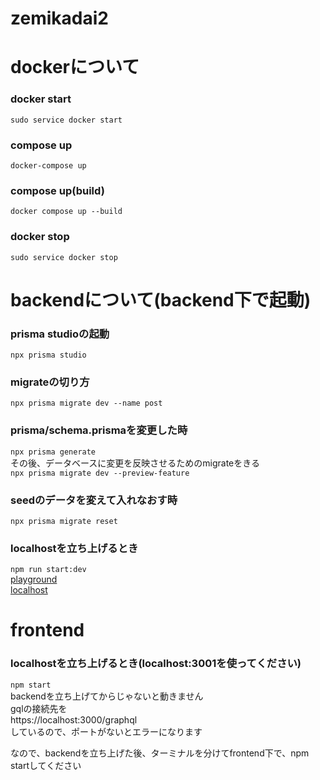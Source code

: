 # zemikadai2  

# dockerについて  

### docker start
```sudo service docker start```

### compose up
```docker-compose up```

### compose up(build)
```docker compose up --build```

### docker stop
```sudo service docker stop```

# backendについて(backend下で起動)

### prisma studioの起動
```npx prisma studio```

### migrateの切り方
```npx prisma migrate dev --name post```

### prisma/schema.prismaを変更した時
```npx prisma generate```<br>
その後、データベースに変更を反映させるためのmigrateをきる<br>
```npx prisma migrate dev --preview-feature```

### seedのデータを変えて入れなおす時
```npx prisma migrate reset```

### localhostを立ち上げるとき
```npm run start:dev```<br>
[playground](http://localhost:3000/graphql)<br>
[localhost](http://localhost:3000)<br>

# frontend

### localhostを立ち上げるとき(localhost:3001を使ってください)
```npm start```<br>
backendを立ち上げてからじゃないと動きません<br>
gqlの接続先を<br>
https://localhost:3000/graphql<br>
しているので、ポートがないとエラーになります

なので、backendを立ち上げた後、ターミナルを分けてfrontend下で、npm startしてください

